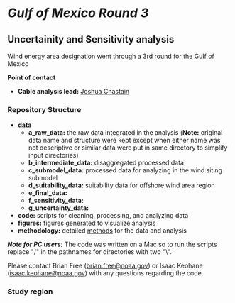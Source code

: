 # *Gulf of Mexico Round 3*

## Uncertainity and Sensitivity analysis
Wind energy area designation went through a 3rd round for the Gulf of Mexico

**Point of contact**  
* **Cable analysis lead:** [Joshua Chastain](mailto:joshua.chastain@noaa.gov)

### **Repository Structure**

-   **data**
    -   **a_raw_data:** the raw data integrated in the analysis (**Note:** original data name and structure were kept except when either name was not descriptive or similar data were put in same directory to simplify input directories)
    -   **b_intermediate_data:** disaggregated processed data
    -   **c_submodel_data:** processed data for analyzing in the wind siting submodel
    -   **d_suitability_data:** suitability data for offshore wind area region
    -   **e_final_data:** 
    -   **f_sensitivity_data:** 
    -   **g_uncertainty_data:** 
-   **code:** scripts for cleaning, processing, and analyzing data
-   **figures:** figures generated to visualize analysis
-   **methodology:** detailed [methods]() for the data and analysis

***Note for PC users:*** The code was written on a Mac so to run the scripts replace "/" in the pathnames for directories with two "\\".

Please contact Brian Free ([brian.free@noaa.gov](mailto:brian.free@noaa.gov)) or Isaac Keohane ([isaac.keohane@noaa.gov](mailto:isaac.keohane@noaa.gov)) with any questions regarding the code.

### **Study region**
